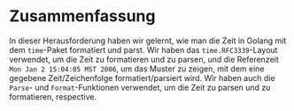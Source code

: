 # Zusammenfassung

In dieser Herausforderung haben wir gelernt, wie man die Zeit in Golang mit dem `time`-Paket formatiert und parst. Wir haben das `time.RFC3339`-Layout verwendet, um die Zeit zu formatieren und zu parsen, und die Referenzeit `Mon Jan 2 15:04:05 MST 2006`, um das Muster zu zeigen, mit dem eine gegebene Zeit/Zeichenfolge formatiert/parsiert wird. Wir haben auch die `Parse`- und `Format`-Funktionen verwendet, um die Zeit zu parsen und zu formatieren, respective.
